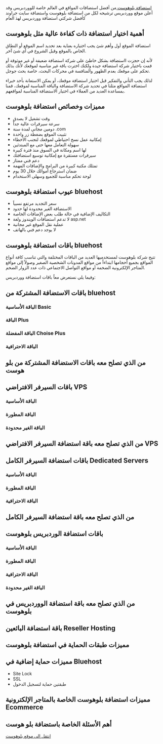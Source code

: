 [استضافة بلوهوست ](https://dekkah.com/offer/bluehost) من أفضل استضافات المواقع في العالم خاصة للووردبريس وقد أعلن موقع ووردبريس ترشيحه لكل من استضافة بلوهوست واستضافة سايت جراوند كأفضل شركتي استضافة ووردبريس لهذ العام
## أهمية اختيار استضافة ذات كفاءة عالية مثل بلوهوست
استضافة الموقع أول وأهم شئ يجب اختياره بعناية بعد تحديد اسم الموقع أو النطاق الخاص بالموقع وقبل الشروع في أي شئ آخر.

لأنه إن حجزت ااستضافة بشكل خاطئ على شركة استضافة ضعيفة أو غير موثوقة أو قمت باختيار شركة استضافة جيدة ولكنك اخترت باقة غير مناسبة لموقعك لأنك بذلك تحكم على موقعك بعدم الظهور والمنافسة في محركات البحث، خاصة بحث جوجل.

لذلك يجب التأني والتفكير قبل اختيار استضافة موقعك، أو يمكن الاستعانة بأحد خبراء استضافة المواقع مثلنا في تحديد شركة الاستضافة والباقة المناسبة لموقعك، قمنا بمساعدة العديد من العملاء في اختيار الاستضافة المناسبة لمواقعهم.
## مميزات وخصائص استضافة بلوهوست
- وقت تشغيل لا يصدق
- سرعة سيرفرات عالية جداً
- دومين مجاني لمدة سنة .com
- تثبيت الموقع بضغطة زر واحدة
- إمكانية عمل نسخ احتياطي لموقعك لتجنب الأخطاء
- سهولة التعامل معها حتى مع المبتدئين
- لها اسم ومكانة في السوق منذ فترة كبيرة
- سيرفرات مستقرة مع إمكانية توسيع استضافتك
- دعم فني ممتاز
- تمتلك مكتبة كبيرة من البرامج والإضافات المهمة
- ضمان استرجاع أموالك خلال 30 يوم
- لوحة تحكم مناسبة للجميع وسهلى الاستخدام

## عيوب استضافة بلوهوست bluehost
- سعر التجديد مرتفع نسبياً
- الاستضافة الغير محدودة لها حدود
- التكاليف الإضافية في حالة طلب بعض الإضافات الخاصة
- لا تدعم استضافات الويندوز ولغة asp.net
- عملية نقل الموقع غير مجانية
- لا يوجد دعم فني بالهاتف

## باقات استضافة بلوهوست bluehost
تتيح شركة بلوهوست لمستخدميها العديد من الباقات المختلفة والتي تناسب كافة أنواع المواقع بجميع أحجامها ابتداءاً من مواقع المدونات الشخصية الصغير وصولاً إلى مواقع المتاجر الإلكترونية الضخمة أو مواقع التواصل الاجتماعي ذات عدد الزوار الضخم.

وفيما يلي نستعرض معاً باقات استضافة ووردبريس:
## باقات الاستضافة المشتركة من bluehost

### الباقة الأساسية Basic
### الباقة Plus
###  الباقة المفضلة Choise Plus
### الباقة الاحترافية 
## من الذي تصلح معه باقات الاستضافة المشتركة من بلو هوست
##  باقات السيرفر الافتراضي VPS
### الباقة الأساسية
### الباقة المطورة
### الباقة الغير محدودة
## من الذي تصلح معه باقة استضافة السيرفر الافتراضي VPS
## باقات استضافة السيرفر الكامل Dedicated Servers
### الباقة الأساسية
### الباقة المطورة
### الباقة الاحترافية
## من الذي تصلح معه باقة استضافة السيرفر الكامل
## باقات استضافة الوردبريس بلوهوست
### الباقة الأساسية
### الباقة المطورة
### الباقة الاحترافية
### الباقة الغير محدودة
## من الذي تصلح معه باقة استضافة الووردبريس في بلوهوست
## باقة استضافة البائعين Reseller Hosting
## مميزات طبقات الحماية في استضافة بلوهوست
## مميزات حماية إضافية في Bluehost
- Site Lock
- SSL
- طبقتين حماية لتسجيل الدخول
## مميزات استضافة بلوهوست الخاصة بالمتاجر الإلكترونية Ecommerce
## أهم الأسئلة الخاصة باستضافة بلو هوست





[انتقل الى موقع بلوهوست](https://dekkah.com/offer/bluehost)
